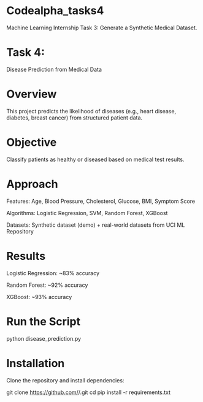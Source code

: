 # Codealpha_tasks4
Machine Learning Internship Task 3:  Generate a Synthetic Medical Dataset.

# Task 4: 
Disease Prediction from Medical Data

# Overview

This project predicts the likelihood of diseases (e.g., heart disease, diabetes, breast cancer) from structured patient data.

# Objective

Classify patients as healthy or diseased based on medical test results.

# Approach

Features: Age, Blood Pressure, Cholesterol, Glucose, BMI, Symptom Score

Algorithms: Logistic Regression, SVM, Random Forest, XGBoost

Datasets: Synthetic dataset (demo) + real-world datasets from UCI ML Repository

# Results

Logistic Regression: ~83% accuracy

Random Forest: ~92% accuracy

XGBoost: ~93% accuracy

# Run the Script
python disease_prediction.py

# Installation

Clone the repository and install dependencies:

git clone https://github.com/<your-username>/<repo-name>.git
cd <repo-name>
pip install -r requirements.txt
